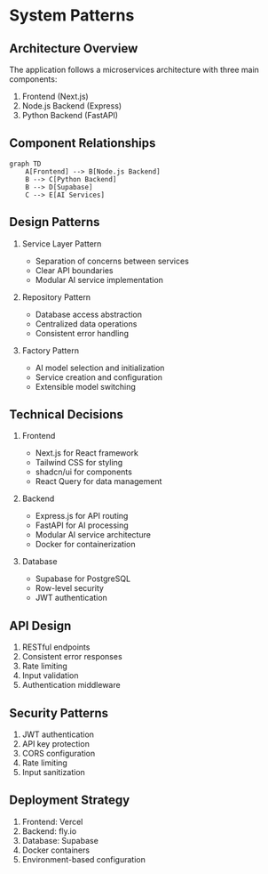 # System Patterns

## Architecture Overview
The application follows a microservices architecture with three main components:
1. Frontend (Next.js)
2. Node.js Backend (Express)
3. Python Backend (FastAPI)

## Component Relationships
```mermaid
graph TD
    A[Frontend] --> B[Node.js Backend]
    B --> C[Python Backend]
    B --> D[Supabase]
    C --> E[AI Services]
```

## Design Patterns
1. Service Layer Pattern
   - Separation of concerns between services
   - Clear API boundaries
   - Modular AI service implementation

2. Repository Pattern
   - Database access abstraction
   - Centralized data operations
   - Consistent error handling

3. Factory Pattern
   - AI model selection and initialization
   - Service creation and configuration
   - Extensible model switching

## Technical Decisions
1. Frontend
   - Next.js for React framework
   - Tailwind CSS for styling
   - shadcn/ui for components
   - React Query for data management

2. Backend
   - Express.js for API routing
   - FastAPI for AI processing
   - Modular AI service architecture
   - Docker for containerization

3. Database
   - Supabase for PostgreSQL
   - Row-level security
   - JWT authentication

## API Design
1. RESTful endpoints
2. Consistent error responses
3. Rate limiting
4. Input validation
5. Authentication middleware

## Security Patterns
1. JWT authentication
2. API key protection
3. CORS configuration
4. Rate limiting
5. Input sanitization

## Deployment Strategy
1. Frontend: Vercel
2. Backend: fly.io
3. Database: Supabase
4. Docker containers
5. Environment-based configuration 